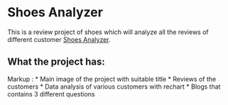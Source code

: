 # Shoes Analyzer

This is a review project of shoes which will analyze all the reviews of different customer [Shoes Analyzer](https://shoes-analyzer-kabir.netlify.app).

## What the project has:

 Markup : * Main image of the project with suitable title
          * Reviews of the customers
          * Data analysis of various customers with rechart
          * Blogs that contains 3 different questions
